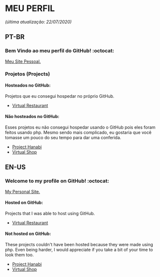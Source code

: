 # MEU PERFIL
*(última atualização: 22/07/2020)*

## PT-BR

### Bem Vindo ao meu perfil do GitHub! :octocat:

[Meu Site Pessoal.](https://monambike.github.io)

### Projetos (Projects)

#### Hosteados no GitHub:
Projetos que eu consegui hospedar no próprio GitHub.
- [Virtual Restaurant](https://monambike.github.io/virtualrestaurant_web)

#### Não hosteados no GitHub:
Esses projetos eu não consegui hospedar usando o GitHub pois eles foram feitos usando php. Mesmo sendo mais complicado, eu gostaria que você tomasse um pouco do seu tempo para dar uma conferida.
- [Project Hanabi](https://github.com/monambike/projecthanabi_web)
- [Virtual Shop](https://github.com/monambike/virtualshop_web)

## EN-US

### Welcome to my profile on GitHub! :octocat:

[My Personal Site.](https://monambike.github.io)

#### Hosted on GitHub:
Projects that I was able to host using GitHub.
- [Virtual Restaurant](https://monambike.github.io/virtualrestaurant_web)

#### Not hosted on GitHub:
These projects couldn't have been hosted because they were made using php. Even being harder, I would appreciate if you take a bit of your time to look them too.
- [Project Hanabi](https://github.com/monambike/projecthanabi_web)
- [Virtual Shop](https://github.com/monambike/virtualshop_web)
